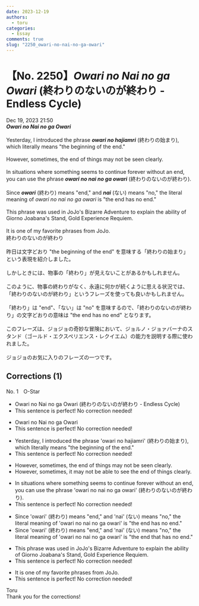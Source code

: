 ```yaml
---
date: 2023-12-19
authors:
  - toru
categories:
  - Essay
comments: true
slug: "2250_owari-no-nai-no-ga-owari"
---
```


# 【No. 2250】<strong><em>Owari no Nai no ga Owari</strong></em> (終わりのないのが終わり -  Endless Cycle)
<div class="date">Dec 19, 2023 21:50</div>
<div id="post"><div id="body_show_ori">
<strong><em>Owari no Nai no ga Owari</strong></em><br/><br/>Yesterday, I introduced the phrase <strong><em>owari no hajiamri</em></strong> (終わりの始まり), which literally means "the beginning of the end."<br/><br/>However, sometimes, the end of things may not be seen clearly.<br/><br/>In situations where something seems to continue forever without an end, you can use the phrase <strong><em>owari no nai no ga owari</em></strong> (終わりのないのが終わり).<br/><br/>Since <strong><em>owari</em></strong> (終わり) means "end," and <strong><em>nai</em></strong> (ない) means "no," the literal meaning of <em>owari no nai no ga owari</em> is "the end has no end."<br/><br/>This phrase was used in JoJo's Bizarre Adventure to explain the ability of Giorno Joabana's Stand, Gold Experience Requiem.<br/><br/>It is one of my favorite phrases from JoJo.
</div></div>

<!-- more -->

<div id="post_ja"><div id="body_show_mo">
終わりのないのが終わり<br/><br/>昨日は文字どおり "the beginning of the end" を意味する「終わりの始まり」という表現を紹介しました。<br/><br/>しかしときには、物事の「終わり」が見えないことがあるかもしれません。<br/><br/>このように、物事の終わりがなく、永遠に何かが続くように思える状況では、「終わりのないのが終わり」というフレーズを使っても良いかもしれません。<br/><br/>「終わり」は "end"、「ない」は "no" を意味するので、「終わりのないのが終わり」の文字どおりの意味は "the end has no end" となります。<br/><br/>このフレーズは、ジョジョの奇妙な冒険において、ジョルノ・ジョァバーナのスタンド（ゴールド・エクスペリエンス・レクイエム）の能力を説明する際に使われました。<br/><br/>ジョジョのお気に入りのフレーズの一つです。
</div></div>

## Corrections (1)
<div id="block"><div class="first_name"> No. 1　<span class="just_name">O-Star</span></div><div id="block2">
<ul class="correction_field">
<li class="incorrect">Owari no Nai no ga Owari (終わりのないのが終わり -  Endless Cycle)</li>
<li class="corrected perfect">This sentence is perfect! No correction needed!</li>
</ul>
<ul class="correction_field">
<li class="incorrect">Owari no Nai no ga Owari</li>
<li class="corrected perfect">This sentence is perfect! No correction needed!</li>
</ul>
<ul class="correction_field">
<li class="incorrect">Yesterday, I introduced the phrase 'owari no hajiamri' (終わりの始まり), which literally means "the beginning of the end."</li>
<li class="corrected perfect">This sentence is perfect! No correction needed!</li>
</ul>
<ul class="correction_field">
<li class="incorrect">However, sometimes, the end of things may not be seen clearly.</li>
<li class="corrected correct">
However, sometimes,<span class="f_bold"> it may not be able to see the end of things clearly.</span>
</li>
</ul>
<ul class="correction_field">
<li class="incorrect">In situations where something seems to continue forever without an end, you can use the phrase 'owari no nai no ga owari' (終わりのないのが終わり).</li>
<li class="corrected perfect">This sentence is perfect! No correction needed!</li>
</ul>
<ul class="correction_field">
<li class="incorrect">Since 'owari' (終わり) means "end," and 'nai' (ない) means "no," the literal meaning of 'owari no nai no ga owari' is "the end has no end."</li>
<li class="corrected correct">
Since 'owari' (終わり) means "end," and 'nai' (ない) means "no," the literal meaning of 'owari no nai no ga owari' is "the end <span class="f_bold">that </span>has no end."
</li>
</ul>
<ul class="correction_field">
<li class="incorrect">This phrase was used in JoJo's Bizarre Adventure to explain the ability of Giorno Joabana's Stand, Gold Experience Requiem.</li>
<li class="corrected perfect">This sentence is perfect! No correction needed!</li>
</ul>
<ul class="correction_field">
<li class="incorrect">It is one of my favorite phrases from JoJo.</li>
<li class="corrected perfect">This sentence is perfect! No correction needed!</li>
</ul>
</div><div class="name"><span class="just_name">Toru</span><br>
Thank you for the corrections!
</div>
</div>
